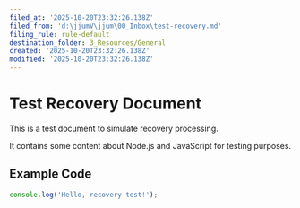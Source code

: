 ```yaml
---
filed_at: '2025-10-20T23:32:26.138Z'
filed_from: 'd:\jjumV\jjum\00_Inbox\test-recovery.md'
filing_rule: rule-default
destination_folder: 3_Resources/General
created: '2025-10-20T23:32:26.138Z'
modified: '2025-10-20T23:32:26.138Z'
---
```

# Test Recovery Document

This is a test document to simulate recovery processing.

It contains some content about Node.js and JavaScript for testing purposes.

## Example Code

```javascript
console.log('Hello, recovery test!');
```
